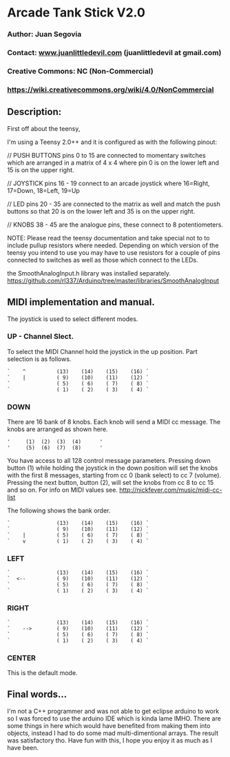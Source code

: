 #  Arcade Tank Stick V2.0

### Author: Juan Segovia
### Contact: www.juanlittledevil.com (juanlittledevil at gmail.com)
### Creative Commons: NC (Non-Commercial)
### https://wiki.creativecommons.org/wiki/4.0/NonCommercial

## Description:

First off about the teensy,

I'm using a Teensy 2.0++ and it is configured as with the following pinout:

// PUSH BUTTONS
pins 0 to 15 are connected to momentary switches which are arranged in a matrix of 4 x 4 where
pin 0 is on the lower left and 15 is on the upper right.

// JOYSTICK
pins 16 - 19 connect to an arcade joystick where 16=Right, 17=Down, 18=Left, 19=Up

// LED
pins 20 - 35 are connected to the matrix as well and match the push buttons so that 20 is on the
lower left and 35 is on the upper right.

// KNOBS
38 - 45 are the analogue pins, these connect to 8 potentiometers.

NOTE: Please read the teensy documentation and take special not to to include pullup resistors
where needed. Depending on which version of the teensy you intend to use you may have to use
resistors for a couple of pins connected to switches as well as those which connect to the LEDs.

the SmoothAnalogInput.h library was installed separately.
https://github.com/rl337/Arduino/tree/master/libraries/SmoothAnalogInput

## MIDI implementation and manual.

The joystick is used to select different modes.

### UP - Channel Slect.

To select the MIDI Channel hold the joystick in the up position. Part selection is as follows.

	`    ^          (13)    (14)    (15)    (16) `
	`    |          ( 9)    (10)    (11)    (12) `
	`               ( 5)    ( 6)    ( 7)    ( 8) `
	`               ( 1)    ( 2)    ( 3)    ( 4) `


### DOWN

There are 16 bank of 8 knobs. Each knob will send a MIDI cc message. The knobs are arranged as shown here.

	'     (1)  (2)  (3)  (4)      '
	'     (5)  (6)  (7)  (8)      '

You have access to all 128 control message parameters. Pressing down button (1) while holding the joystick
 in the down position will set the knobs with the first 8 messages, starting from cc 0 (bank select) to cc 7 (volume). 
 Pressing the next button, button (2), will set the knobs from cc 8 to cc 15 and so on.
 For info on MIDI values see. http://nickfever.com/music/midi-cc-list

The following shows the bank order.

	`               (13)    (14)    (15)    (16) `
	`               ( 9)    (10)    (11)    (12) `
	`    |          ( 5)    ( 6)    ( 7)    ( 8) `
	`    v          ( 1)    ( 2)    ( 3)    ( 4) `


### LEFT

	`               (13)    (14)    (15)    (16) `
	`  <--          ( 9)    (10)    (11)    (12) `
	`               ( 5)    ( 6)    ( 7)    ( 8) `
	`               ( 1)    ( 2)    ( 3)    ( 4) `


### RIGHT

	`               (13)    (14)    (15)    (16) `
	`    -->        ( 9)    (10)    (11)    (12) `
	`               ( 5)    ( 6)    ( 7)    ( 8) `
	`               ( 1)    ( 2)    ( 3)    ( 4) `



### CENTER

This is the default mode.

## Final words... 

I'm not a C++ programmer and was not able to get eclipse arduino to work so I was
forced to use the arduino IDE which is kinda lame IMHO. There are some things in here which would have
benefited from making them into objects, instead I had to do some mad multi-dimentional arrays.
The result was satisfactory tho. Have fun with this, I hope you enjoy it as much as I have been.
